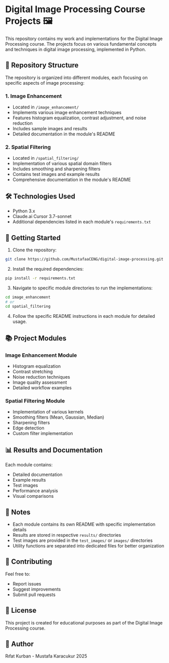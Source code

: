 # Digital Image Processing Course Projects 🖼️

This repository contains my work and implementations for the Digital Image Processing course. The projects focus on various fundamental concepts and techniques in digital image processing, implemented in Python.

## 📂 Repository Structure

The repository is organized into different modules, each focusing on specific aspects of image processing:

### 1. Image Enhancement
- Located in `/image_enhancement/`
- Implements various image enhancement techniques
- Features histogram equalization, contrast adjustment, and noise reduction
- Includes sample images and results
- Detailed documentation in the module's README

### 2. Spatial Filtering
- Located in `/spatial_filtering/`
- Implementation of various spatial domain filters
- Includes smoothing and sharpening filters
- Contains test images and example results
- Comprehensive documentation in the module's README

## 🛠️ Technologies Used

- Python 3.x
- Claude.ai Cursor 3.7-sonnet
- Additional dependencies listed in each module's `requirements.txt`

## 🚀 Getting Started

1. Clone the repository:
```bash
git clone https://github.com/MustafaaCENG/digital-image-processing.git
```

2. Install the required dependencies:
```bash
pip install -r requirements.txt
```

3. Navigate to specific module directories to run the implementations:
```bash
cd image_enhancement
# or
cd spatial_filtering
```

4. Follow the specific README instructions in each module for detailed usage.

## 📚 Project Modules

### Image Enhancement Module
- Histogram equalization
- Contrast stretching
- Noise reduction techniques
- Image quality assessment
- Detailed workflow examples

### Spatial Filtering Module
- Implementation of various kernels
- Smoothing filters (Mean, Gaussian, Median)
- Sharpening filters
- Edge detection
- Custom filter implementation

## 📊 Results and Documentation

Each module contains:
- Detailed documentation
- Example results
- Test images
- Performance analysis
- Visual comparisons

## 📝 Notes

- Each module contains its own README with specific implementation details
- Results are stored in respective `results/` directories
- Test images are provided in the `test_images/` or `images/` directories
- Utility functions are separated into dedicated files for better organization

## 🤝 Contributing

Feel free to:
- Report issues
- Suggest improvements
- Submit pull requests

## 📄 License

This project is created for educational purposes as part of the Digital Image Processing course.

## 👤 Author

Rıfat Kurban - Mustafa Karacukur 2025 